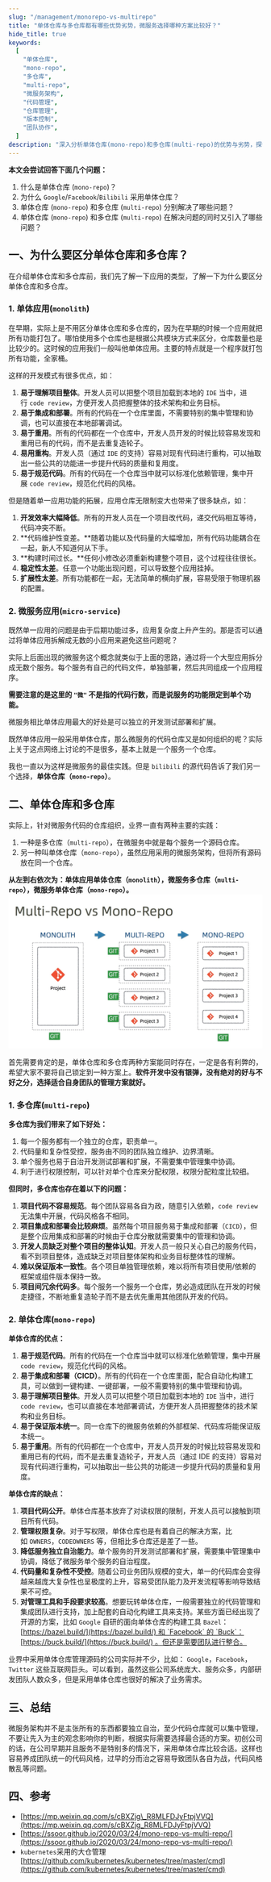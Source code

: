 ```yaml
---
slug: "/management/monorepo-vs-multirepo"
title: "单体仓库与多仓库都有哪些优势劣势，微服务选择哪种方案比较好？"
hide_title: true
keywords:
  [
    "单体仓库",
    "mono-repo",
    "多仓库",
    "multi-repo",
    "微服务架构",
    "代码管理",
    "仓库管理",
    "版本控制",
    "团队协作",
  ]
description: "深入分析单体仓库(mono-repo)和多仓库(multi-repo)的优势与劣势，探讨它们在微服务架构中的应用场景，帮助团队选择最适合的代码仓库管理策略"
---
```



**本文会尝试回答下面几个问题：**

1.  什么是单体仓库 (`mono-repo`)？
2.  为什么 `Google`/`Facebook`/`Bilibili` 采用单体仓库？
3.  单体仓库 (`mono-repo`) 和多仓库 (`multi-repo`) 分别解决了哪些问题？
4.  单体仓库 (`mono-repo`) 和多仓库 (`multi-repo`) 在解决问题的同时又引入了哪些问题？

## 一、为什么要区分单体仓库和多仓库？

在介绍单体仓库和多仓库前，我们先了解一下应用的类型，了解一下为什么要区分单体仓库和多仓库。

### 1. 单体应用(`monolith`)

在早期，实际上是不用区分单体仓库和多仓库的，因为在早期的时候一个应用就把所有功能打包了。哪怕使用多个仓库也是根据公共模块方式来区分，仓库数量也是比较少的。这时候的应用我们一般叫他单体应用。主要的特点就是一个程序就打包所有功能，全家桶。

这样的开发模式有很多优点，如：

1.  **易于理解项目整体**。开发人员可以把整个项目加载到本地的 `IDE` 当中，进行 `code review`，方便开发人员把握整体的技术架构和业务目标。
2.  **易于集成和部署**。所有的代码在一个仓库里面，不需要特别的集中管理和协调，也可以直接在本地部署调试。
3.  **易于重用**。所有的代码都在一个仓库中，开发人员开发的时候比较容易发现和重用已有的代码，而不是去重复造轮子。
4.  **易用重构**。开发人员（通过 `IDE` 的支持）容易对现有代码进行重构，可以抽取出一些公共的功能进一步提升代码的质量和复用度。
5.  **易于规范代码**。所有的代码在一个仓库当中就可以标准化依赖管理，集中开展 `code review`，规范化代码的风格。

但是随着单一应用功能的拓展，应用仓库无限制变大也带来了很多缺点，如：

1.  **开发效率大幅降低**。所有的开发人员在一个项目改代码，递交代码相互等待，代码冲突不断。
2.  **代码维护性变差。**随着功能以及代码量的大幅增加，所有代码功能耦合在一起，新人不知道何从下手。
3.  **构建时间过长。**任何小修改必须重新构建整个项目，这个过程往往很长。
4.  **稳定性太差**。任意一个功能出现问题，可以导致整个应用挂掉。
5.  **扩展性太差**。所有功能都在一起，无法简单的横向扩展，容易受限于物理机器的配置。

### 2. 微服务应用(`micro-service`)

既然单一应用的问题是由于后期功能过多，应用复杂度上升产生的。那是否可以通过将单体应用拆解成无数的小应用来避免这些问题呢？

实际上后面出现的微服务这个概念就类似于上面的思路，通过将一个大型应用拆分成无数个服务。每个服务有自己的代码文件，单独部署，然后共同组成一个应用程序。

**需要注意的是这里的 `"微"` 不是指的代码行数，而是说服务的功能限定到单个功能。**

微服务相比单体应用最大的好处是可以独立的开发测试部署和扩展。

既然单体应用一般采用单体仓库，那么微服务的代码仓库又是如何组织的呢？实际上关于这点网络上讨论的不是很多，基本上就是一个服务一个仓库。

我也一直以为这样是微服务的最佳实践。但是 `bilibili` 的源代码告诉了我们另一个选择，**单体仓库（`mono-repo`）**。

## 二、单体仓库和多仓库

实际上，针对微服务代码的仓库组织，业界一直有两种主要的实践：

1.  一种是多仓库（`multi-repo`），在微服务中就是每个服务一个源码仓库。
2.  另一种叫单体仓库（`mono-repo`），虽然应用采用的微服务架构，但将所有源码放在同一个仓库。

**从左到右依次为：单体应用单体仓库（`monolith`），微服务多仓库（`multi-repo`），微服务单体仓库（`mono-repo`）。**  
![](/attachments/1.jpg)

首先需要肯定的是，单体仓库和多仓库两种方案能同时存在，一定是各有利弊的，希望大家不要将自己锁定到一种方案上。**软件开发中没有银弹，没有绝对的好与不好之分，选择适合自身团队的管理方案就好。**

### 1. 多仓库(`multi-repo`)

**多仓库为我们带来了如下好处：**

1.  每一个服务都有一个独立的仓库，职责单一。
2.  代码量和复杂性受控，服务由不同的团队独立维护、边界清晰。
3.  单个服务也易于自治开发测试部署和扩展，不需要集中管理集中协调。
4.  利于进行权限控制，可以针对单个仓库来分配权限，权限分配粒度比较细。

**但同时，多仓库也存在着以下的问题：**

1.  **项目代码不容易规范**。每个团队容易各自为政，随意引入依赖，`code review` 无法集中开展，代码风格各不相同。
2.  **项目集成和部署会比较麻烦**。虽然每个项目服务易于集成和部署（`CICD`），但是整个应用集成和部署的时候由于仓库分散就需要集中的管理和协调。
3.  **开发人员缺乏对整个项目的整体认知**。开发人员一般只关心自己的服务代码，看不到项目整体，造成缺乏对项目整体架构和业务目标整体性的理解。
4.  **难以保证版本一致性**。各个项目单独管理依赖，难以将所有项目使用/依赖的框架或组件版本保持一致。
5.  **项目间冗余代码多**。每个服务一个服务一个仓库，势必造成团队在开发的时候走捷径，不断地重复造轮子而不是去优先重用其他团队开发的代码。

### 2. 单体仓库(`mono-repo`)

**单体仓库的优点：**

1.  **易于规范代码**。所有的代码在一个仓库当中就可以标准化依赖管理，集中开展 `code review`，规范化代码的风格。
2.  **易于集成和部署（CICD）**。所有的代码在一个仓库里面，配合自动化构建工具，可以做到一键构建、一键部署，一般不需要特别的集中管理和协调。
3.  **易于理解项目整体**。开发人员可以把整个项目加载到本地的 `IDE` 当中，进行 `code review`，也可以直接在本地部署调试，方便开发人员把握整体的技术架构和业务目标。
4.  **易于保证版本统一**。同一仓库下的微服务依赖的外部框架、代码库将能保证版本统一。
5.  **易于重用**。所有的代码都在一个仓库中，开发人员开发的时候比较容易发现和重用已有的代码，而不是去重复造轮子，开发人员（通过 IDE 的支持）容易对现有代码进行重构，可以抽取出一些公共的功能进一步提升代码的质量和复用度。

**单体仓库的缺点：**

1.  **项目代码公开**。单体仓库基本放弃了对读权限的限制，开发人员可以接触到项目所有代码。
2.  **管理权限复杂**。对于写权限，单体仓库也是有着自己的解决方案，比如 `OWNERS`，`CODEOWNERS` 等，但相比多仓库还是差了一些。
3.  **降低服务独立自治能力**。单个服务的开发测试部署和扩展，需要集中管理集中协调，降低了微服务单个服务的自治程度。
4.  **代码量和复杂性不受控**。随着公司业务团队规模的变大，单一的代码库会变得越来越庞大复杂性也呈极度的上升，容易受团队能力及开发流程等影响导致结果不可控。
5.  **对管理工具和手段要求较高**。想要玩转单体仓库，一般需要独立的代码管理和集成团队进行支持，加上配套的自动化构建工具来支持。某些方面已经出现了开源的方案，比如 `Google` 自研的面向单体仓库的构建工具 `Bazel`：[https://bazel.build/](https://bazel.build/) 和 `Facebook` 的 `Buck`：[https://buck.build/](https://buck.build/) 。但还是需要团队进行整合。

业界中采用单体仓库管理源码的公司实际并不少，比如： `Google`，`Facebook`，`Twitter` 这些互联网巨头。可以看到，虽然这些公司系统庞大、服务众多，内部研发团队人数众多，但是采用单体仓库也很好的解决了业务需求。

## 三、总结

微服务架构并不是主张所有的东西都要独立自治，至少代码仓库就可以集中管理，不要让先入为主的观念影响你的判断，根据实际需要选择最合适的方案。初创公司的话，在公司早期并且服务不是特别多的情况下，采用单体仓库比较合适。这样也容易养成团队统一的代码风格，过早的分而治之容易导致团队各自为战，代码风格散乱等问题。

## 四、参考

*   [https://mp.weixin.qq.com/s/cBXZjg\_R8MLFDJyFtpjVVQ](https://mp.weixin.qq.com/s/cBXZjg_R8MLFDJyFtpjVVQ)
*   [https://ssoor.github.io/2020/03/24/mono-repo-vs-multi-repo/](https://ssoor.github.io/2020/03/24/mono-repo-vs-multi-repo/)
*   `kubernetes`采用的大仓管理 [https://github.com/kubernetes/kubernetes/tree/master/cmd](https://github.com/kubernetes/kubernetes/tree/master/cmd)